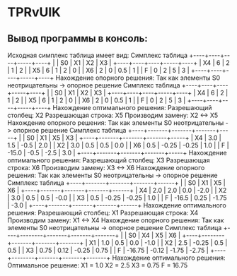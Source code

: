 # TPRvUIK
 
## Вывод программы в консоль:

Исходная симплекс таблица имеет вид:
Симплекс таблица
+----+----+----+-----+----+
|    | S0 | X1 |  X2 | X3 |
+----+----+----+-----+----+
| X4 | 6  | 2  |  1  | 2  |
| X5 | 6  | 1  |  2  | 0  |
| X6 | 2  | 0  | 0.5 | 1  |
| F  | 0  | 2  |  5  | 3  |
+----+----+----+-----+----+
Нахождение опорного решения:
Так как элементы S0 неотрицательны -> опорное решение
Симплекс таблица
+----+----+----+-----+----+
|    | S0 | X1 |  X2 | X3 |
+----+----+----+-----+----+
| X4 | 6  | 2  |  1  | 2  |
| X5 | 6  | 1  |  2  | 0  |
| X6 | 2  | 0  | 0.5 | 1  |
| F  | 0  | 2  |  5  | 3  |
+----+----+----+-----+----+
Нахождение оптимального решения:
Разрешающий столбец: X2
Разрешающая строка: X5
Производим замену: X2 <-> X5
Нахождение опорного решения:
Так как элементы S0 неотрицательны -> опорное решение
Симплекс таблица
+----+-------+-------+-------+-----+
|    |   S0  |   X1  |   X5  |  X3 |
+----+-------+-------+-------+-----+
| X4 |  3.0  |  1.5  |  -0.5 | 2.0 |
| X2 |  3.0  |  0.5  |  0.5  | 0.0 |
| X6 |  0.5  | -0.25 | -0.25 | 1.0 |
| F  | -15.0 |  -0.5 |  -2.5 | 3.0 |
+----+-------+-------+-------+-----+
Нахождение оптимального решения:
Разрешающий столбец: X3
Разрешающая строка: X6
Производим замену: X3 <-> X6
Нахождение опорного решения:
Так как элементы S0 неотрицательны -> опорное решение
Симплекс таблица
+----+-------+-------+-------+------+
|    |   S0  |   X1  |   X5  |  X6  |
+----+-------+-------+-------+------+
| X4 |  2.0  |  2.0  |  0.0  | -2.0 |
| X2 |  3.0  |  0.5  |  0.5  | -0.0 |
| X3 |  0.5  | -0.25 | -0.25 | 1.0  |
| F  | -16.5 |  0.25 | -1.75 | -3.0 |
+----+-------+-------+-------+------+
Нахождение оптимального решения:
Разрешающий столбец: X1
Разрешающая строка: X4
Производим замену: X1 <-> X4
Нахождение опорного решения:
Так как элементы S0 неотрицательны -> опорное решение
Симплекс таблица
+----+--------+-------+-------+-------+
|    |   S0   |   X4  |   X5  |   X6  |
+----+--------+-------+-------+-------+
| X1 |  1.0   |  0.5  |  0.0  |  -1.0 |
| X2 |  2.5   | -0.25 |  0.5  |  0.5  |
| X3 |  0.75  |  0.12 | -0.25 |  0.75 |
| F  | -16.75 | -0.12 | -1.75 | -2.75 |
+----+--------+-------+-------+-------+
Нахождение оптимального решения:
Оптимальное решение:
X1 = 1.0
X2 = 2.5
X3 = 0.75
F =  16.75

